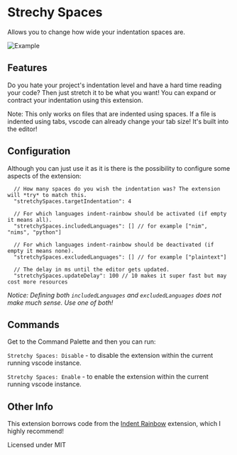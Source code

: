 # Strechy Spaces

Allows you to change how wide your indentation spaces are.

![Example](https://raw.githubusercontent.com/kylepaulsen/vscode-stretchy-spaces/master/pic.png)

## Features

Do you hate your project's indentation level and have a hard time reading your code? Then just
stretch it to be what you want! You can expand or contract your indentation using this extension.

Note: This only works on files that are indented using spaces. If a file is indented using tabs, vscode can already change your tab size! It's built into the editor!

## Configuration

Although you can just use it as it is there is the possibility to configure some aspects of the extension:

```
  // How many spaces do you wish the indentation was? The extension will *try* to match this.
  "stretchySpaces.targetIndentation": 4

  // For which languages indent-rainbow should be activated (if empty it means all).
  "stretchySpaces.includedLanguages": [] // for example ["nim", "nims", "python"]

  // For which languages indent-rainbow should be deactivated (if empty it means none).
  "stretchySpaces.excludedLanguages": [] // for example ["plaintext"]

  // The delay in ms until the editor gets updated.
  "stretchySpaces.updateDelay": 100 // 10 makes it super fast but may cost more resources
```

*Notice: Defining both `includedLanguages` and `excludedLanguages` does not make much sense. Use one of both!*

## Commands

Get to the Command Palette and then you can run:

`Stretchy Spaces: Disable` - to disable the extension within the current running vscode instance.

`Stretchy Spaces: Enable` - to enable the extension within the current running vscode instance.


## Other Info

This extension borrows code from the [Indent Rainbow](https://github.com/oderwat/vscode-indent-rainbow) extension, which I highly recommend!

Licensed under MIT
